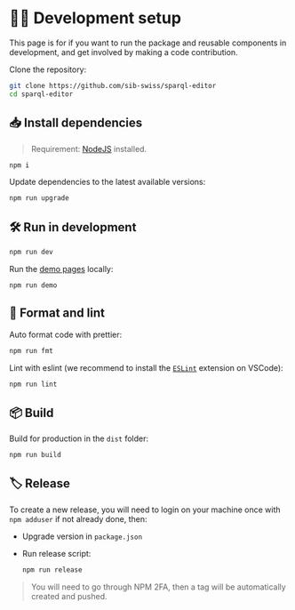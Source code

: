 # 🧑‍💻 Development setup

This page is for if you want to run the package and reusable components in development, and get involved by making a code contribution.

Clone the repository:

```bash
git clone https://github.com/sib-swiss/sparql-editor
cd sparql-editor
```

## 📥️ Install dependencies

> Requirement: [NodeJS](https://nodejs.org/en) installed.

```bash
npm i
```

Update dependencies to the latest available versions:

```bash
npm run upgrade
```

## 🛠️ Run in development

```bash
npm run dev
```

Run the [demo pages](https://sib-swiss.github.io/sparql-editor) locally:

```bash
npm run demo
```

## 🧹 Format and lint

Auto format code with prettier:

```bash
npm run fmt
```

Lint with eslint (we recommend to install the [`ESLint`](https://marketplace.visualstudio.com/items?itemName=dbaeumer.vscode-eslint) extension on VSCode):

```bash
npm run lint
```

## 📦️ Build

Build for production in the `dist` folder:

```bash
npm run build
```

## 🏷️ Release

To create a new release, you will need to login on your machine once with `npm adduser` if not already done, then:

- Upgrade version in `package.json`

- Run release script:

  ```bash
  npm run release
  ```

> You will need to go through NPM 2FA, then a tag will be automatically created and pushed.
